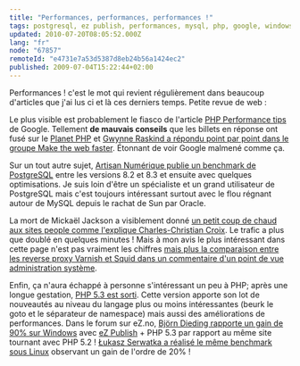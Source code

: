 ```yaml
---
title: "Performances, performances, performances !"
tags: postgresql, ez publish, performances, mysql, php, google, windows
updated: 2010-07-20T08:05:52.000Z
lang: "fr"
node: "67857"
remoteId: "e4731e7a53d5387d8eb24b56a1424ec2"
published: 2009-07-04T15:22:44+02:00
---
```


Performances ! c'est le mot qui revient régulièrement dans beaucoup d'articles que j'ai lus ci et là ces derniers temps. Petite revue de web :


Le plus visible est probablement le fiasco de l'article [PHP Performance tips](http://code.google.com/speed/articles/optimizing-php.html) de Google. Tellement **de mauvais conseils** que les billets en réponse ont fusé sur le [Planet PHP](http://www.planet-php.net/) et [Gwynne Raskind a répondu point par point dans le groupe Make the web faster](http://groups.google.com/group/make-the-web-faster/browse_thread/thread/ddfbe82dd80408cc). Étonnant de voir Google malmené comme ça.


Sur un tout autre sujet, [Artisan Numérique publie un benchmark de PostgreSQL](http://artisan.karma-lab.net/node/1741) entre les versions 8.2 et 8.3 et ensuite avec quelques optimisations. Je suis loin d'être un spécialiste et un grand utilisateur de PostgreSQL mais c'est toujours intéressant surtout avec le flou régnant autour de MySQL depuis le rachat de Sun par Oracle.


La mort de Mickaël Jackson a visiblement donné [un petit coup de chaud aux sites people comme l'explique Charles-Christian Croix](http://www.karlesnine.com/post/2009/07/01/Mes-sites-peole-on-survecu-%C3%A0-la-mort-de-Michael-Jackson). Le trafic a plus que doublé en quelques minutes ! Mais à mon avis le plus intéressant dans cette page n'est pas vraiment les chiffres [mais plus la comparaison entre les reverse proxy Varnish et Squid dans un commentaire d'un point de vue administration système](http://www.karlesnine.com/post/2009/07/01/Mes-sites-peole-on-survecu-%C3%A0-la-mort-de-Michael-Jackson#c47).


Enfin, ça n'aura échappé à personne s'intéressant un peu à PHP; après une longue gestation, [PHP 5.3 est sorti](http://www.php.net/archive/2009.php#id2009-06-30-1). Cette version apporte son lot de nouveautés au niveau du langage plus ou moins intéressantes (beurk le goto et le séparateur de namespace) mais aussi des améliorations de performances. Dans le forum sur eZ.no, [Björn Dieding rapporte un gain de 90% sur Windows](http://ez.no/developer/forum/developer/performance_php_5_2_vs_php_5_3_huge_gain) avec [eZ Publish](/tag/ez+publish) + PHP 5.3 par rapport au même site tournant avec PHP 5.2 ! [Łukasz Serwatka a réalisé le même benchmark sous Linux](http://serwatka.net/blog/ez_publish_performance_with_php_5_3_0) observant un gain de l'ordre de 20% !

